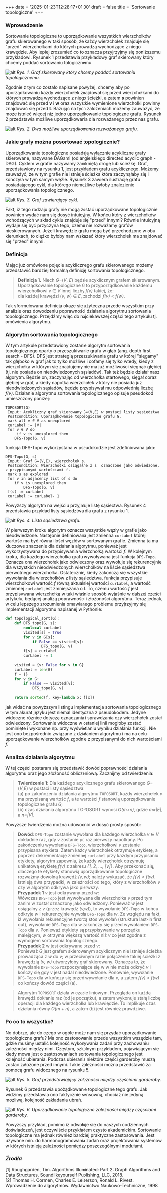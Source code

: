 +++
date = '2025-01-23T12:28:17+01:00'
draft = false
title = 'Sortowanie topologiczne'
+++
### Wprowadzenie
Sortowanie topologiczne to uporządkowanie wszystkich wierzchołków grafu skierowanego w taki sposób, że każdy wierzchołek znajduje się "przed" wierzchołkami do których prowadzą wychodzące z niego krawędzie. Aby lepiej zrozumieć co to oznacza przyjrzyjmy się poniższemu przykładowi. Rysunek 1 przedstawia przykładowy graf skierowany który chcemy poddać sortowaniu tologicznemu. 

![alt](/images/graf.1.png)
*Rys. 1. Graf skierowany który chcemy poddać sortowaniu topologicznemu.*

Zgodnie z tym co zostało napisane powyżej, chcemy aby po uporządkowaniu każdy wierzchołek znajdował się przed wierzchołkami do których prowadzą wychodzące z niego ścieżki, a zatem **s** powinien znajdować się przed **v** i **w** oraz wszystkie wymienione wierzchołki powinny znajdować się przed **t**. Bazując na tych założeniach możemy zauważyć, że może istnieć więcej niż jedno uporządkowanie topologiczne grafu. Rysunek 2 przedstawia możliwe uporządkowania dla rozważanego przez nas grafu.

![alt](/images/graf.2.png)
*Rys. 2. Dwa możliwe uporządkowania rozważanego grafu.*

### Jakie grafy można posortować topologicznie?
Uporządkowanie topologiczne posiadają wyłącznie acykliczne grafy skierowane, nazywane DAGami (od angielskiego directed acyclic graph - DAG). Cyklem w grafie nazywamy zamkniętą drogę lub ścieżkę. Graf, przedstawiony na rysunku 1, jest przykładem grafu acyklicznego. Możemy zauważyć, że w tym grafie nie istnieje ścieżka która zaczynąłaby się i kończyła w tym samym węźle. Rysunek 3 zawiera ilustrację grafu posiadającego cykl, dla którego niemożliwe byłoby znalezienie uporządkowania topologicznego.

![alt](/images/graf.3.png)
*Rys. 3. Graf zawierający cykl.*

Fakt, iż tego rodzaju grafy nie mogą zostać uporządkowane topologicznie powinien wydać nam się dosyć intuicyjny. W końcu który z wierzchołków wchodzących w skład cyklu znajduje się "przed" innymi? Równie intuicyjną wydaje się być przyczyna tego, czemu nie rozważamy grafów nieskierowanych. Jeżeli krawędzie grafu mogą być przechodzone w obu kierunkach, to ciężko byłoby nam wskazać który wierzchołek ma znajdować się "przed" innymi.

### Definicja
Mając już omówione pojęcie acyklicznego grafu skierowanego możemy przedstawić bardziej formalną definicję sortowania topologicznego.
>**Definicja 1.** Niech *G*=(*V*, *E*) będzie acyklicznym grafem skierowanym. 
Uporządkowanie topologiczne G to przyporządkowanie każdemu 
wierzchołkowi *v* ∈ *V* innej liczby  *f(v)* takiej, że:\
dla każdej krawędzi (*v*, *w*) ∈ *E*, zachodzi *f(v)* < *f(w)*.

Tak sformułowana definicja okaże się użyteczna przede wszystkim przy analizie oraz dowodzeniu poprawności działania algorytmu sortowania topologicznego. Przejdźmy więc do najciekawszej części tego artykułu tj. omówienia algorytmu.

### Algorytm sortowania topologicznego
W tym artykule przedstawiony zostanie algorytm sortowania topologicznego oparty o przeszukiwanie grafu w głąb (ang. depth first search - DFS). DFS jest strategią przeszukiwania grafu w której "sięgamy" tak głęboko w graf jak to tylko możliwe i cofamy się tylko wtedy, kiedy z wierzchołka w którym się znajdujemy nie ma już możliwości sięgnąć głębiej (tj. nie posiada on nieodwiedzonych sąsiadów). Tak też będzie działał nasz algorytm. Będzie on, zaczynając od wierzchołka startowego, sięgał coraz głębiej w graf, a kiedy napotka wierzchołek *v* który nie posiada już nieodwiedzonych sąsiadów, będzie przypisywał mu odpowiednią liczbę *f(v)*. Działanie algorytmu sortowania topologicznego opisuje pseudokod umieszczony poniżej:

```
TOPOSORT(G)
 Input: Acykliczny graf skierowany G=(V,E) w postaci listy sąsiedztwa
 Postcondition: Uporządkowanie topologiczne grafu G.
 mark all v ∈ V as unexplored
 curLabel := |V|
 for v ∈ V do
     if v is unexplored then
    DFS-Topo(G, v)

```
funkcja DFS-Topo wykorzystana w pseudokodzie jest zdefiniowana jako:

```
DFS-Topo(G, s)
 Input: Graf G=(V,E), wierzchołek s.
 Postcondition: Wierzchołki osiągalne z s  oznaczone jako odwiedzone, z przypisanymi wartościami f.
 mark s as explored
 for v in adjacency list of s do
    if v is unexplored then
        DFS-Topo(G, v)
 f(s) := curLabel
 curLabel := curLabel- 1

```
Powyższy algorytm na wejściu przyjmuje listę sąsiectwa. Rysunek 4 przedstawia przykład listy sąsiedztwa dla grafu z rysunku 1.

![alt](/images/graf.4.png)
*Rys. 4. Lista sąsiedztwa grafu.*

W pierwszym kroku algorytm oznacza wszystkie węzły w grafie jako nieodwiedzone. Następnie definiowana jest zmienna ```curLabel``` której wartość ma być równa ilości węzłów w sortowanym grafie. Zmienna ta ma kluczowe znaczenie dla działania algorytmu, ponieważ jest wykorzystywana do przypisywania wierzchołką wartości *f*. W kolejnym kroku, dla każdego wierzchołka grafu wywoływana jest funkcja ```DFS-Topo```. Oznacza ona wierzchołek jako odwiedzony oraz wywołuje się rekurencyjnie dla wszystkich nieodwiedzonych wierzchołków na liście sąsiedztwa pierwotnego wierzchołka. Ostatecznie, kiedy zakończą się wszystkie wywołania dla wierzchołków z listy sąsiedztwa, funkcja przypisuje wierzchołkowi wartość *f* równą aktualniej wartości ```curLabel```, a wartość zmiennej ```curLabel``` jest zmniejszana o 1. To, czemu wartość *f* jest przypisywana wierzchołką w taki właśnie sposób wyjaśnie w dalszej części artykułu, będącej analizą poprawności i złożoności algorytmu. Teraz jednak, w celu lepszego zrozumienia omawianego problemu przyjrzyjmy się implementacji algorytmu napisanej w Pythonie:
```Python
def topological_sort(G):
    def DFS_topo(G, s):
        nonlocal curLabel
        visited[s] = True
        for v in G[s]:
            if False == visited[v]:
                DFS_topo(G, v)
        f[s] = curLabel
        curLabel -= 1
    
    visited = {v: False for v in G}
    curLabel = len(G)
    f = {}
    for v in G:
        if False == visited[v]:
            DFS_topo(G, v)
    
    return sorted(f, key=lambda x: f[x])
```
jak widać na powyższym listingu implementacja sortowania topologicznego w tym akurat języku jest niemal identyczna z pseudokodem.
Jedyne widoczne różnice dotyczą oznaczania i sprawdzania czy wierzchołek został odwiedzony.
Sortowanie widoczne w ostaniej linii mogłoby zostać pominięte i wykonane np. przy wyświetlaniu wyniku działania funkcji.
Nie jest ono bezpośrednio związane z działaniem algorytmu i ma na celu uporządkowanie wierzchołków zgodnie z przypisanymi do nich wartościami *f*.

### Analiza działania algorytmu

W tej części postaram się przedstawić dowód poprawności działania algorytmu oraz jego złożoność obliczeniową.
Zacznijmy od twierdzenia:
>**Twierdzenie 1**: Dla każdego acyklicznego grafu skierowanego *G*=(*V*,*E*) w postaci listy sąsiedztwa:\
>(a) po zakończeniu działania algorytmu ```TOPOSORT```, każdy wierzchołek *v* ma przypisaną wartość *f*, a te wartości *f* stanowią uporządkowanie topologiczne grafu *G*;\
>(b) czas działania algorytmu TOPOSORT wynosi *O(m+n)*, gdzie *m=|E|*, a *n=|V|*.

Powyższe twierdzenia można udowodnić w dosyć prosty sposób:
>**Dowód**: ```DFS-Topo``` zostanie wywołana dla każdego wierzchołka *v* ∈ *V* dokładnie raz, gdy v zostanie po raz pierwszy napotkany. Po zakończeniu wywołania ```DFS-Topo```, wierzchołkowi *v* zostanie przypisana etykieta. Zatem każdy wierzchołek otrzymuje etykietę, a poprzez dekrementację zmiennej ```curLabel``` przy każdym przypisaniu etykiety, algorytm zapewnia, że każdy wierzchołek otrzymuję unikatową etykietę *f(v)* z zakresu *{1, 2, …, |V|}*. Aby przekonać się, dlaczego te etykiety stanowią uporządkowanie topologiczne rozważmy dowolną krawędź *(v, w)*; należy wykazać, że *f(v)* < *f(w)*. Istnieją dwa przypadki, w zależności od tego, który z wierzchołków *v* czy w algorytm odkrywa jako pierwszy.\
**Przypadek 1** *v* jest odkrywany przed *w*:\
Wówczas ```DFS-Topo``` jest wywoływana dla wierzchołka *v* przed tym 
zanim w został oznaczony jako odwiedzony. Ponieważ *w* jest osiągalny z 
*v* (przez krawędź *(v,w)*), to wywołanie ```DFS-Topo``` w końcu odkryje *w* i 
rekurencyjnie wywoła ```DFS-Topo``` dla *w*. Ze względu na fakt, iż 
wywołania rekurencyjne tworzą stos wywołań (struktura last-in first
out), wywołanie ```DFS-Topo``` dla *w* zakończy się przed wywołaniem ```DFS-Topo``` dla *v*. Ponieważ etykiety są przypisywanie w porządku malejącym, 
*w* otrzyma większą wartość niż *v* co jest zgodne z wymogiem 
sortowania topologicznego.\
**Przypadek 2** w jest odkrywane przed *v*:\
 Ponieważ *G* jest grafem skierowanym acyklicznym nie istnieje ścieżka 
prowadząca z *w* do *v*; w przeciwnym razie połączenie takiej ścieżki z 
krawędzią *(v, w)* utworzyłoby graf skierowany. Oznacza to, że 
wywołanie ```DFS-Topo``` rozpoczynające się w w nie może odkryć *v* i kończy 
się gdy *v* jest nadal nieodwiedzone. Ponownie, wywołanie ```DFS-Topo``` dla 
w kończy się przed wywołanie dla *v*, a zatem *f(v)* < *f(w)* co kończy dowód części (a).

>Algorytm ```TOPOSORT``` działa w czasie liniowym. Przegląda on każdą 
krawędź dokłanie raz (od je początku), a zatem wykonuje stałą liczbę 
operacji dla każdego wierzchołka lub krawiędzie. To implikuje czas 
działania równy *O(m + n)*, a zatem (b) jest również prawdziwe.

### Po co to wszystko?

No dobrze, ale do czego w ogóle może nam się przydać uporządkowanie topologiczne grafu?
Ma ono zastosowanie przede wszystkim wszędzie tam, gdzie musimy ustalić kolejność wykonywania zadań przy zachowaniu zależności między nimi.
Częstym, szkolnym przykładem, pojawiającym się kiedy mowa jest o zastosowaniach sortowania topologicznego jest
kolejność ubierania. Podczas ubierania niektóre części garderoby muszą zostać założone przed innymi. Takie zależności można przedstawić za pomocą grafu
widocznego na rysunku 5.

![alt](/images/graf.5.png)
*Rys. 5. Graf przedstawiający zależności między częściami garderoby.*

Rysunek 6 przedstawia upożądkowanie topologiczne tego grafu. Jak widzimy przedstawia ono faktycznie sensowną, chociaż nie jedyną możliwą, kolejność zakładania ubrań.

![alt](/images/graf.6.png)
*Rys. 6. Uporządkowanie topologiczne zależności między częściami garderoby.*

Powyższy przykład, pomimo iż odwołuje się do naszych codziennych doświadczeń, jest oczywiście przykładem czysto akademickim. Sortowanie topologiczne ma jednak również
bardziej praktyczne zastosowania. Jest używane min. do harmonogramowania zadań oraz projektowania systemów w których istnieją zależności pomiędzy poszczególnymi modułami.

### *Źrodła*

[1] Roughgarden, Tim. Algorithms Illuminated: Part 2: Graph Algorithms and Data Structures. Soundlikeyourself Publishing, LLC, 2018.\
[2] Thomas H. Cormen, Charles E. Leiserson, Ronald L. Rivest. Wprowadzenie do algorytmów. Wydawnictwo Naukowo-Techniczne, 1998


